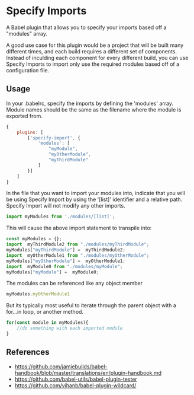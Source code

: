 # Specify Imports

A Babel plugin that allows you to specify your imports based off a "modules" array.

A good use case for this plugin would be a project that will be built many different times, and each build requires a different set of components. Instead of inculding each component for every different build, you can use Specify Imports to import only use the required modules based off of a configuration file.

## Usage

In your .babelrc, specify the imports by defining the 'modules' array. Module names should be the same as the filename where the module is exported from.
``` javascript
{
    plugins: [
        ['specify-import', {
            'modules': [
                "myModule",
                "myOtherModule",
                "myThirdModule"
            ]
        }]
    ]
}
```

In the file that you want to import your modules into, indicate that you will be using Specify Import by using the '\[list]' identifier and a relative path. Specify Import will not modify any other imports.
```javascript
import myModules from './modules/[list]'; 
```

This will cause the above import statement to transpile into:
```javascript
const myModules = {};
import  myThirdModule2 from "./modules/myThirdModule";
myModules["myThirdModule"] =  myThirdModule2;
import  myOtherModule1 from "./modules/myOtherModule";
myModules["myOtherModule"] =  myOtherModule1;
import  myModule0 from "./modules/myModule";
myModules["myModule"] =  myModule0;
```
The modules can be referenced like any object member
```javascript 
myModules.myOtherModule1
```
But its typically most useful to iterate through the parent object with a for...in loop, or another method.
```javascript
for(const module in myModules){
    //do something with each imported module
}
```


## References
- https://github.com/jamiebuilds/babel-handbook/blob/master/translations/en/plugin-handbook.md
- https://github.com/babel-utils/babel-plugin-tester
- https://github.com/vihanb/babel-plugin-wildcard/


[//]: # (vscode markdown preview shortcut is command + shift + v)
